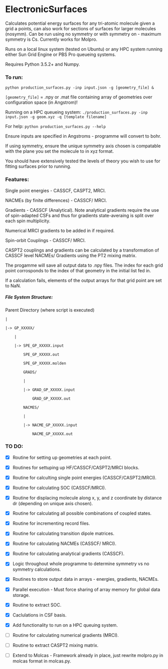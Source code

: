 # ElectronicSurfaces

Calculates potential energy surfaces for any tri-atomic molecule given a grid a points, can also work for sections of surfaces for larger molecules (nosymm).
Can be run using no symmetry or with symmetry on - maximum symmetry is Cs. 
Currently works for Molpro. 

Runs on a local linux system (tested on Ubuntu) or any HPC system running either Sun Grid Engine or PBS Pro queueing systems.

Requires Python 3.5.2+ and Numpy.

### To run:

`python production_surfaces.py -inp input.json -g [geometry_file] &`

`[geometry_file]` = .npy or .mat file containing array of geometries over configuration space (in Angstrom)! 

Running on a HPC queueing system: `./production_surfaces.py -inp input.json -g geom.xyz -q [template filename]` 

For help: `python production_surfaces.py --help`

Ensure inputs are specified in Angstroms - programme will convert to bohr.

If using symmetry, ensure the unique symmetry axis chosen is compatable with the plane you set the molecule to in xyz format. 

You should have extensively tested the levels of theory you wish to use for fitting surfaces prior to running.

### Features:

Single point energies - CASSCF, CASPT2, MRCI.

NACMEs (by finite differences) - CASSCF/ MRCI.

Gradients - CASSCF (Analytical). Note analytical gradients require the use of spin-adapted CSFs and thus for gradients state-averaing is split over each spin multiplicity.

Numerical MRCI gradients to be added in if required.

Spin-orbit Couplings - CASSCF/ MRCI.

CASPT2 couplings and gradients can be calculated by a transformation of CASSCF level NACMEs/ Gradients using the PT2 mixing matrix.

The progamme will save all output data to .npy files. The index for each grid point corrosponds to the index of that geometry in the initial list fed in.

If a calculation fails, elements of the output arrays for that grid point are set to NaN.

##### File System Structure:

Parent Directory (where script is executed)

    |

    |-> GP_XXXXX/

        |

        |-> SPE_GP_XXXXX.input

            SPE_GP_XXXXX.out

            SPE_GP_XXXXX.molden

            GRADS/

            |

            |-> GRAD_GP_XXXXX.input

                GRAD_GP_XXXXX.out

            NACMES/

            |

            |-> NACME_GP_XXXXX.input

                NACME_GP_XXXXX.out
            

### TO DO:

- [x] Routine for setting up geometries at each point.

- [x] Routines for settuping up HF/CASSCF/CASPT2/MRCI blocks.

- [x] Routine for calculting single point energies (CASSCF/CASPT2/MRCI). 

- [x] Routine for calculating SOC (CASSCF/MRCI).

- [x] Routine for displacing molecule along x, y, and z coordinate by distance dr (depending on unique axis chosen).

- [x] Routine for calculating all possible combinations of coupled states.

- [x] Routine for incrementing record files.

- [x] Routine for calculating transition dipole matrices.

- [x] Routine for calculating NACMEs (CASSCF/ MRCI).

- [x] Routine for calculating analytical gradients (CASSCF).

- [x] Logic throughout whole programme to determine symmetry vs no symmetry calculations.

- [x] Routines to store output data in arrays - energies, gradients, NACMEs.

- [x] Parallel execution - Must force sharing of array memory for global data storage.

- [x] Routine to extract SOC.

- [x] Caclulations in CSF basis.

- [x] Add functionality to run on a HPC queuing system.

- [ ] Routine for calculating numerical gradients (MRCI).

- [ ] Routine to extract CASPT2 mixing matrix.

- [ ] Extend to Molcas - Framework already in place, just rewrite molpro.py in molcas format in molcas.py. 

